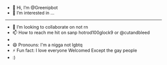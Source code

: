 - 👋 Hi, I’m @Greenipbot
- 👀 I’m interested in ...
_______________________________________________________________________
- 💞️ I’m looking to collaborate on not rn
- 📫 How to reach me hit on sanp hotrod100glock9 or @cutandbleed
- 
- 😄 Pronouns: I'm a nigga not lgbtq
- ⚡ Fun fact: I love everyone Welcomed Except the gay people
- :)

<!---
Greenipbot/Greenipbot 
